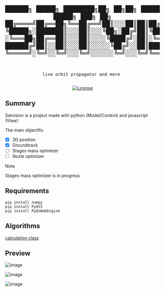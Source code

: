 <div align="center">
<pre>

 ██████╗ █████╗  ████████╗██╗   ██╗██╗ ██████╗██╗ █████╗ ███╗  ██╗
██╔════╝██╔══██╗╚══██╔══╝██║░░░██║██║██╔════╝██║██╔══██╗████╗░██║
╚█████╗░███████║░░░██║░░░╚██╗░██╔╝██║╚█████╗░██║██║░░██║██╔██╗██║
░╚═══██╗██╔══██║░░░██║░░░░╚████╔╝░██║░╚═══██╗██║██║░░██║██║╚████║
██████╔╝██║░░██║░░░██║░░░░░╚██╔╝░░██║██████╔╝██║╚█████╔╝██║░╚███║
╚═════╝░╚═╝░░╚═╝░░░╚═╝░░░░░░╚═╝░░░╚═╝╚═════╝░╚═╝░╚════╝░╚═╝░░╚══╝
---------------------------------------------------
live orbit propagator and more
</pre>

[![License](https://img.shields.io/badge/License-Apache_2.0-blue.svg)](https://opensource.org/licenses/Apache-2.0)

</div>

## Summary
Satvision is a project made with python (Model/Control) and javascript (View)

The main objectifs:
- [x] 3D position
- [x] Groundtrack
- [ ] Stages mass optimizer
- [ ] Nozle optimizer

> [!NOTE]
> Stages mass optimizer is in progress

## Requirements
```
pip install numpy
pip install PyQt5
pip install PyQtWebEngine
```

## Algorithms
[calculation class](mover.js)

## Preview
![image](https://github.com/LanceryH/satvision/assets/108919405/3aa9cdef-7ff2-453a-9625-1a2bd77b616a)

![image](https://github.com/LanceryH/satvision/assets/108919405/3436936a-3630-43a7-8328-d59f7238d1f8)

![image](https://github.com/LanceryH/satvision/assets/108919405/f750827a-22b7-47a3-b570-b59cb7637c48)
